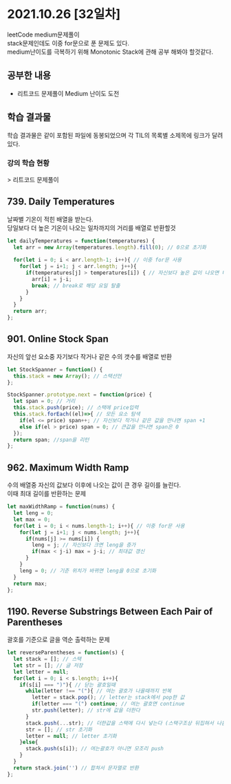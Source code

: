 # 2021.10.26 [32일차]

leetCode medium문제풀이  
stack문제인데도 이중 for문으로 푼 문제도 있다.  
medium난이도를 극복하기 위해 Monotonic Stack에 관해 공부 해봐야 할것같다.

## 공부한 내용

- 리트코드 문제풀이 Medium 난이도 도전

## 학습 결과물
학습 결과물은 같이 포함된 파일에 동봉되었으며 각 TIL의 목록별 소제목에 링크가 달려있다.

### 강의 학습 현황

\> 리트코드 문제풀이

## 739. Daily Temperatures
날짜별 기온이 적힌 배열을 받는다.  
당일보다 더 높은 기온이 나오는 일차까지의 거리를 배열로 반환할것
```js
let dailyTemperatures = function(temperatures) {
  let arr = new Array(temperatures.length).fill(0); // 0으로 초기화
  
  for(let i = 0; i < arr.length-1; i++){ // 이중 for문 사용
    for(let j = i+1; j < arr.length; j++){
      if(temperatures[j] > temperatures[i]) { // 자신보다 높은 값이 나오면 배열에 거리를 추가
        arr[i] = j-i;
        break; // break로 해당 요일 탈출
      }
    }
  }
  return arr;
};
```

## 901. Online Stock Span
자신의 앞선 요소중 자기보다 작거나 같은 수의 갯수를 배열로 반환
```js
let StockSpanner = function() {
  this.stack = new Array(); // 스택선언
};

StockSpanner.prototype.next = function(price) {
  let span = 0; // 거리
  this.stack.push(price); // 스택에 price입력
  this.stack.forEach((el)=>{ // 모든 요소 탐색
    if(el <= price) span++; // 자신보다 작거나 같은 값을 만나면 span +1
    else if(el > price) span = 0; // 큰값을 만나면 span은 0
  });
  return span; //span을 리턴
};
```

## 962. Maximum Width Ramp
수의 배열중 자신의 값보다 이후에 나오는 값이 큰 경우 길이를 늘린다.  
이때 최대 길이를 반환하는 문제

```js
let maxWidthRamp = function(nums) {
  let leng = 0;
  let max = 0;
  for(let i = 0; i < nums.length-1; i++){ // 이중 for문 사용
    for(let j = i+1; j < nums.length; j++){
      if(nums[j] >= nums[i]) {
        leng = j; // 자신보다 크면 leng을 증가
        if(max < j-i) max = j-i; // 최대값 갱신
      }
    }
    leng = 0; // 기준 위치가 바뀌면 leng을 0으로 초기화
  }
  return max;
};
```

## 1190. Reverse Substrings Between Each Pair of Parentheses
괄호를 기준으로 글을 역순 출력하는 문제
```js
let reverseParentheses = function(s) {
  let stack = []; // 스택
  let str = []; // 글 저장
  let letter = null;
  for(let i = 0; i < s.length; i++){
    if(s[i] === ")"){ // 닫는 괄호일때
      while(letter !== "("){ // 여는 괄호가 나올때까지 반복
        letter = stack.pop(); // letter는 stack에서 pop한 값
        if(letter === "(") continue; // 여는 괄호면 continue
        str.push(letter); // str에 값을 더한다
      }
      stack.push(...str); // 더한값을 스택에 다시 넣는다 (스택구조상 뒤집혀서 나옴)
      str = []; // str 초기화
      letter = null; // letter 초기화
    }else{
      stack.push(s[i]); // 여는괄호가 아니면 모조리 push
    }
  }
  return stack.join('') // 합쳐서 문자열로 반환
};
```